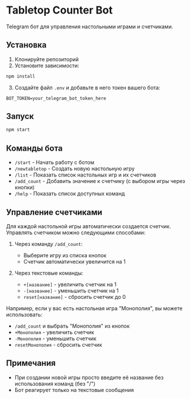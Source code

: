 # Tabletop Counter Bot

Telegram бот для управления настольными играми и счетчиками.

## Установка

1. Клонируйте репозиторий
2. Установите зависимости:
```bash
npm install
```
3. Создайте файл `.env` и добавьте в него токен вашего бота:
```
BOT_TOKEN=your_telegram_bot_token_here
```

## Запуск

```bash
npm start
```

## Команды бота

- `/start` - Начать работу с ботом
- `/newtabletop` - Создать новую настольную игру
- `/list` - Показать список настольных игр и их счетчиков
- `/add_count` - Добавить значение к счетчику (с выбором игры через кнопки)
- `/help` - Показать список доступных команд

## Управление счетчиками

Для каждой настольной игры автоматически создается счетчик. Управлять счетчиком можно следующими способами:

1. Через команду `/add_count`:
   - Выберите игру из списка кнопок
   - Счетчик автоматически увеличится на 1

2. Через текстовые команды:
   - `+[название]` - увеличить счетчик на 1
   - `-[название]` - уменьшить счетчик на 1
   - `reset[название]` - сбросить счетчик до 0

Например, если у вас есть настольная игра "Монополия", вы можете использовать:
- `/add_count` и выбрать "Монополия" из кнопок
- `+Монополия` - увеличить счетчик
- `-Монополия` - уменьшить счетчик
- `resetМонополия` - сбросить счетчик

## Примечания

- При создании новой игры просто введите её название без использования команд (без "/")
- Бот реагирует только на текстовые сообщения 